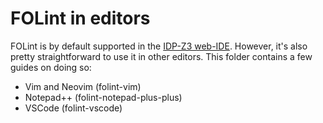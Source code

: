 # FOLint in editors

FOLint is by default supported in the [IDP-Z3 web-IDE](https://interactive-consultant.idp-z3.be/IDE). 
However, it's also pretty straightforward to use it in other editors.
This folder contains a few guides on doing so:

* Vim and Neovim (folint-vim)
* Notepad++ (folint-notepad-plus-plus)
* VSCode (folint-vscode)
